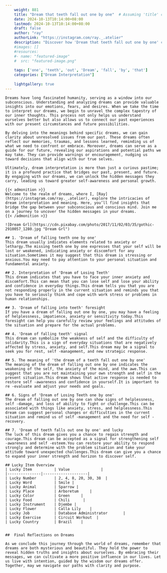 ```yaml
---
    weight: 881
    title: "Dream that teeth fall out one by one"  # Assuming 'title' column exists
    date: 2024-10-13T10:14:00+08:00
    lastmod: 2024-10-13T10:14:00+08:00
    draft: false
    author: "ray"
    authorLink: "https://instagram.com/ray._.atelier"
    description: "Discover how 'Dream that teeth fall out one by one' can interpret your future and uncover its significant meanings in your life."
    #images: []
    #resources:
    #- name: "featured-image"
    #  src: "featured-image.png"
    
    tags: ['one', 'teeth', 'out', 'Dream', 'fall', 'by', 'that']
    categories: ["Dream Interpretation"]
    
    lightgallery: true
---
```

    
    Dreams have long fascinated humanity, serving as a window into our subconscious. Understanding and analyzing dreams can provide valuable insights into our emotions, fears, and desires. When we take the time to interpret our dreams, we begin to unravel the complex tapestry of our inner thoughts. This process not only helps us understand ourselves better but also allows us to connect our past experiences with our present circumstances and future possibilities.
    
    By delving into the meanings behind specific dreams, we can gain clarity about unresolved issues from our past. These dreams often reflect our memories, traumas, and lessons learned, reminding us of what we need to confront or embrace. Moreover, dreams can serve as a guide for our future, revealing our aspirations and potential paths we may take. They can provide warnings or encouragement, nudging us toward decisions that align with our true selves.
    
    Ultimately, dream interpretation is more than just a curious pastime; it is a profound practice that bridges our past, present, and future. By engaging with our dreams, we can unlock the hidden messages they carry, leading us toward greater self-awareness and personal growth.
    
    {{< admonition >}}
    Welcome to the realm of dreams, where I, [Ray](https://instagram.com/ray._.atelier), explore the intricacies of dream interpretation and meaning. Here, you’ll find insights that bridge the gap between your subconscious and conscious mind. Join me on a journey to uncover the hidden messages in your dreams.
    {{< /admonition >}}
    
    ![Dream Grl](https://cdn.pixabay.com/photo/2017/11/02/03/35/gothic-2910057_1280.jpg "Dream Grl")
    
    ## 1. 'Dream of falling teeth one by one'
    This dream usually indicates elements related to anxiety or lethargy.The missing teeth one by one expresses that your self will be lost or weakened, indicating anxiety or discomfort for any situation.Sometimes it may suggest that this dream is stressing or anxious.You may need to pay attention to your personal situation and fundamental anxiety.
    
    ## 2. Interpretation of 'Dream of Losing Teeth'
    This dream indicates that you have to face your inner anxiety and discomfort.This can mean that you can lose self and lose your ability and confidence in everyday things.This dream tells you that you are not responding properly in the current situation and reminds you that you have to seriously think and cope with work stress or problems in human relationships.
    
    ## 3. 'Dream of falling into teeth' foresight
    If you have a dream of falling out one by one, you may have a feeling of helplessness, impatience, anxiety or sensitivity today.This foresight can help you carefully review your feelings and attitudes of the situation and prepare for the actual problems.
    
    ## 4. 'Dream of falling teeth' signal
    This dream can symbolize the weakness of self and the difficulty of solidarity.This is a sign of everyday situations that are negatively affected by stress, anxiety, and self.This dream may be a signal to seek you for rest, self -management, and new strategic response.
    
    ## 5. The meaning of 'the dream of a teeth fall out one by one'
    The meaning of the dream of falling out one by one indicates the weakening of the self, the anxiety of the mind, and the awe.This can suggest that you are not maintaining your own strength and self in the present situation.This dream shows that active response is needed to restore self -awareness and confidence in yourself.It is important to re -evaluate and adjust your needs and goals.
    
    ## 6. Signs of 'Dream of Losing Teeth one by one'
    The dream of falling out one by one can show signs of helplessness, self -damage, and loss of ability to fight or challenge.This can be associated with things like anxiety, stress, and helplessness.This dream can suggest personal changes or difficulties in the current situation and remind us of self -management and the need for self -recovery.
    
    ## 7. 'Dream of teeth falls out one by one' and lucky
    The luck of this dream gives you a chance to regain strength and courage.This dream can be accepted as a signal for strengthening self -awareness and self -esteem.You can restore your ability to respond strongly and determine with the problem situation and take your attitude toward unexpected challenges.This dream can give you a chance to expand your inner strength and horizon to discover self.
    
    ## Lucky Item Overview
    | Lucky Item          | Value              |
    |---------------|--------------------|
    | Lucky Number        | 2, 4, 8, 20, 30, 38  |
    | Lucky Word          | Smile |
    | Lucky Animal        | Sparrow |
    | Lucky Place         | Arboretum     |
    | Lucky Color         | Green     |
    | Lucky Food          | Chili      |
    | Lucky Instrument    | Djembe |
    | Lucky Flower        | Calla Lily    |
    | Lucky Job           | Database Administrator       |
    | Lucky Exercise      | Circuit Workout  |
    | Lucky Country       | Brazil    |
    
    
    ##  Final Reflections on Dreams
    
    As we conclude this journey through the world of dreams, remember that dreams are both mysterious and beautiful. They hold the power to reveal hidden truths and insights about ourselves. By embracing their messages, we can cultivate a more positive influence in our lives. Let us live with intention, guided by the wisdom our dreams offer. Together, may we navigate our paths with clarity and purpose.
    